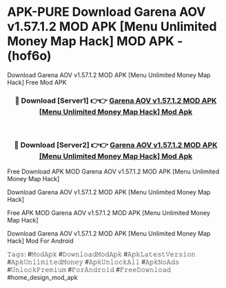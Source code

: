 # APK-PURE Download Garena AOV v1.57.1.2 MOD APK [Menu Unlimited Money Map Hack] MOD APK - (hof6o)
Download Garena AOV v1.57.1.2 MOD APK [Menu Unlimited Money Map Hack] Free Mod APK

<div align="center">
<h3>🔴 Download [Server1] 👉👉 <a href="https://apk-comot.site?title=Garena_AOV_v1.57.1.2_MOD_APK_[Menu_Unlimited_Money_Map_Hack]">Garena AOV v1.57.1.2 MOD APK [Menu Unlimited Money Map Hack] Mod Apk</a></h3><br>

<h3>🔴 Download [Server2] 👉👉 <a href="https://apk-comot.site?title=Garena_AOV_v1.57.1.2_MOD_APK_[Menu_Unlimited_Money_Map_Hack]">Garena AOV v1.57.1.2 MOD APK [Menu Unlimited Money Map Hack] Mod Apk</a></h3>
</div>


Free Download APK MOD Garena AOV v1.57.1.2 MOD APK [Menu Unlimited Money Map Hack]

Download Garena AOV v1.57.1.2 MOD APK [Menu Unlimited Money Map Hack] 

Free APK MOD Garena AOV v1.57.1.2 MOD APK [Menu Unlimited Money Map Hack] 

Download Garena AOV v1.57.1.2 MOD APK [Menu Unlimited Money Map Hack] Mod For Android

𝚃𝚊𝚐𝚜: #𝙼𝚘𝚍𝙰𝚙𝚔 #𝙳𝚘𝚠𝚗𝚕𝚘𝚊𝚍𝙼𝚘𝚍𝙰𝚙𝚔 #𝙰𝚙𝚔𝙻𝚊𝚝𝚎𝚜𝚝𝚅𝚎𝚛𝚜𝚒𝚘𝚗 #𝙰𝚙𝚔𝚄𝚗𝚕𝚒𝚖𝚒𝚝𝚎𝚍𝙼𝚘𝚗𝚎𝚢 #𝙰𝚙𝚔𝚄𝚗𝚕𝚘𝚌𝚔𝙰𝚕𝚕 #𝙰𝚙𝚔𝙽𝚘𝙰𝚍𝚜 #𝚄𝚗𝚕𝚘𝚌𝚔𝙿𝚛𝚎𝚖𝚒𝚞𝚖 #𝙵𝚘𝚛𝙰𝚗𝚍𝚛𝚘𝚒𝚍 #𝙵𝚛𝚎𝚎𝙳𝚘𝚠𝚗𝚕𝚘𝚊𝚍 #home_design_mod_apk